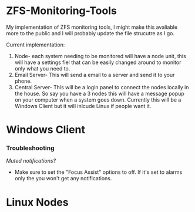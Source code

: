 # ZFS-Monitoring-Tools
My implementation of ZFS monitoring tools, I might make this avaliable more to the public and I will probably update the file strucutre as I go.


Current implementation:
1. Node- each system needing to be monitored will have a node unit, this will have a settings fiel that can be easily changed around to monitor only what you need to.
2. Email Server- This will send a email to a server and send it to your phone.
3. Central Server- This will be a login panel to connect the nodes locally in the house. So say you have a 3 nodes this will have a message popup on your computer when a system goes down. Currently this will be a Windows Client but it will inlcude Linux if people want it.


# Windows Client
### Troubleshooting
*Muted notifications?*
- Make sure to set the "Focus Assist" options to off. If it's set to alarms only the you won't get any notifications.

# Linux Nodes
